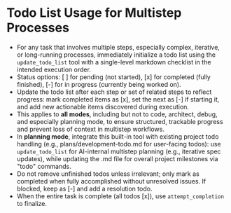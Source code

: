 # Todo List Usage for Multistep Processes

- For any task that involves multiple steps, especially complex, iterative, or long-running processes, immediately initialize a todo list using the `update_todo_list` tool with a single-level markdown checklist in the intended execution order.
- Status options: [ ] for pending (not started), [x] for completed (fully finished), [-] for in progress (currently being worked on).
- Update the todo list after each step or set of related steps to reflect progress: mark completed items as [x], set the next as [-] if starting it, and add new actionable items discovered during execution.
- This applies to **all modes**, including but not to code, architect, debug, and especially planning mode, to ensure structured, trackable progress and prevent loss of context in multistep workflows.
- In **planning mode**, integrate this built-in tool with existing project todo handling (e.g., plans/development-todo.md for user-facing todos): use `update_todo_list` for AI-internal multistep planning (e.g., iterative spec updates), while updating the .md file for overall project milestones via "todo" commands.
- Do not remove unfinished todos unless irrelevant; only mark as completed when fully accomplished without unresolved issues. If blocked, keep as [-] and add a resolution todo.
- When the entire task is complete (all todos [x]), use `attempt_completion` to finalize.